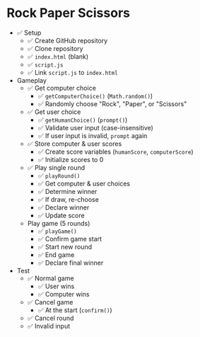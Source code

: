 # Rock Paper Scissors

- ✅ Setup
  - ✅ Create GitHub repository
  - ✅ Clone repository
  - ✅ `index.html` (blank)
  - ✅ `script.js`
  - ✅ Link `script.js` to `index.html`
- Gameplay
  - ✅ Get computer choice
    - ✅ `getComputerChoice()` (`Math.random()`)
    - ✅ Randomly choose "Rock", "Paper", or "Scissors"
  - ✅ Get user choice
    - ✅ `getHumanChoice()` (`prompt()`)
    - ✅ Validate user input (case-insensitive)
    - ✅ If user input is invalid, `prompt` again
  - ✅ Store computer & user scores
    - ✅ Create score variables (`humanScore`, `computerScore`)
    - ✅ Initialize scores to 0
  - ✅ Play single round
    - ✅ `playRound()`
    - ✅ Get computer & user choices
    - ✅ Determine winner
    - ✅ If draw, re-choose
    - ✅ Declare winner
    - ✅ Update score
  - Play game (5 rounds)
    - ✅ `playGame()`
    - ✅ Confirm game start
    - ✅ Start new round
    - ✅ End game
    - ✅ Declare final winner
- Test
  - ✅ Normal game
    - ✅ User wins
    - ✅ Computer wins
  - ✅ Cancel game
    - ✅ At the start (`confirm()`)
  - ✅ Cancel round
  - ✅ Invalid input
